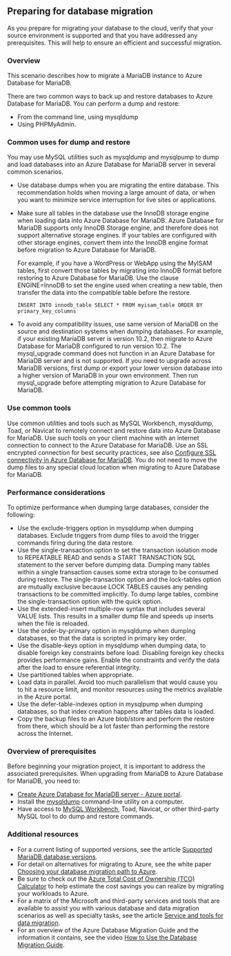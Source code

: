 ## Preparing for database migration

As you prepare for migrating your database to the cloud, verify that your source environment is supported and that you have addressed any prerequisites. This will help to ensure an efficient and successful migration.

### Overview

This scenario describes how to migrate a MariaDB instance to Azure Database for MariaDB.

There are two common ways to back up and restore databases to Azure Database for MariaDB. You can perform a dump and restore:

* From the command line, using mysqldump
* Using PHPMyAdmin.

### Common uses for dump and restore

You may use MySQL utilities such as mysqldump and mysqlpump to dump and load databases into an Azure Database for MariaDB server in several common scenarios.

* Use database dumps when you are migrating the entire database. This recommendation holds when moving a large amount of data, or when you want to minimize service interruption for live sites or applications.
* Make sure all tables in the database use the InnoDB storage engine when loading data into Azure Database for MariaDB. Azure Database for MariaDB supports only InnoDB Storage engine, and therefore does not support alternative storage engines. If your tables are configured with other storage engines, convert them into the InnoDB engine format before migration to Azure Database for MariaDB.

  For example, if you have a WordPress or WebApp using the MyISAM tables, first convert those tables by migrating into InnoDB format before restoring to Azure Database for MariaDB. Use the clause ENGINE=InnoDB to set the engine used when creating a new table, then transfer the data into the compatible table before the restore.

  ```
  INSERT INTO innodb_table SELECT * FROM myisam_table ORDER BY primary_key_columns
  ```

* To avoid any compatibility issues, use same version of MariaDB on the source and destination systems when dumping databases. For example, if your existing MariaDB server is version 10.2, then migrate to Azure Database for MariaDB configured to run version 10.2. The mysql_upgrade command does not function in an Azure Database for MariaDB server and is not supported. If you need to upgrade across MariaDB versions, first dump or export your lower version database into a higher version of MariaDB in your own environment. Then run mysql_upgrade before attempting migration to Azure Database for MariaDB.

### Use common tools

Use common utilities and tools such as MySQL Workbench, mysqldump, Toad, or Navicat to remotely connect and restore data into Azure Database for MariaDB. Use such tools on your client machine with an internet connection to connect to the Azure Database for MariaDB. Use an SSL encrypted connection for best security practices, see also [Configure SSL connectivity in Azure Database for MariaDB](https://docs.microsoft.com/azure/mariadb/concepts-ssl-connection-security). You do not need to move the dump files to any special cloud location when migrating to Azure Database for MariaDB.

### Performance considerations

To optimize performance when dumping large databases, consider the following:

* Use the exclude-triggers option in mysqldump when dumping databases. Exclude triggers from dump files to avoid the trigger commands firing during the data restore.
* Use the single-transaction option to set the transaction isolation mode to REPEATABLE READ and sends a START TRANSACTION SQL statement to the server before dumping data. Dumping many tables within a single transaction causes some extra storage to be consumed during restore. The single-transaction option and the lock-tables option are mutually exclusive because LOCK TABLES causes any pending transactions to be committed implicitly. To dump large tables, combine the single-transaction option with the quick option.
* Use the extended-insert multiple-row syntax that includes several VALUE lists. This results in a smaller dump file and speeds up inserts when the file is reloaded.
* Use the order-by-primary option in mysqldump when dumping databases, so that the data is scripted in primary key order.
* Use the disable-keys option in mysqldump when dumping data, to disable foreign key constraints before load. Disabling foreign key checks provides performance gains. Enable the constraints and verify the data after the load to ensure referential integrity.
* Use partitioned tables when appropriate.
* Load data in parallel. Avoid too much parallelism that would cause you to hit a resource limit, and monitor resources using the metrics available in the Azure portal.
* Use the defer-table-indexes option in mysqlpump when dumping databases, so that index creation happens after tables data is loaded.
* Copy the backup files to an Azure blob/store and perform the restore from there, which should be a lot faster than performing the restore across the Internet.

### Overview of prerequisites

Before beginning your migration project, it is important to address the associated prerequisites. When upgrading from MariaDB to Azure Database for MariaDB, you need to:

* [Create Azure Database for MariaDB server - Azure portal](https://docs.microsoft.com/azure/mariadb/quickstart-create-mariadb-server-database-using-azure-portal).
* Install the [mysqldump](https://mariadb.com/kb/en/library/documentation/clients-utilities/backup-restore-and-import-clients/mysqldump/) command-line utility on a computer.
* Have access to [MySQL Workbench](https://dev.mysql.com/downloads/workbench/), Toad, Navicat, or other third-party MySQL tool to do dump and restore commands.

### Additional resources

* For a current listing of supported versions, see the article [Supported MariaDB database versions](https://docs.microsoft.com/azure/mariadb/concepts-supported-versions).
* For detail on alternatives for migrating to Azure, see the white paper [Choosing your database migration path to Azure](https://aka.ms/dbmigratewp).
* Be sure to check out the [Azure Total Cost of Ownership (TCO) Calculator](https://aka.ms/azure-tco) to help estimate the cost savings you can realize by migrating your workloads to Azure.
* For a matrix of the Microsoft and third-party services and tools that are available to assist you with various database and data migration scenarios as well as specialty tasks, see the article [Service and tools for data migration](https://docs.microsoft.com/azure/dms/dms-tools-matrix).
* For an overview of the Azure Database Migration Guide and the information it contains, see the video [How to Use the Database Migration Guide](https://azure.microsoft.com/resources/videos/how-to-use-the-azure-database-migration-guide/).
